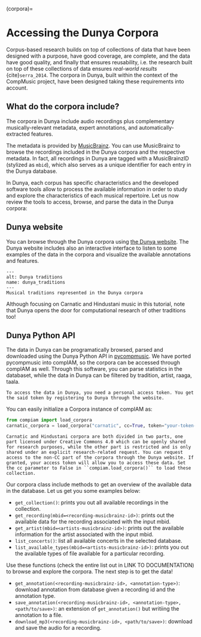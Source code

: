 (corpora)=
# Accessing the Dunya Corpora

Corpus-based research builds on top of collections of data that have been designed with a purpose, have good coverage, are complete, and the data have good quality, and finally that ensures reusability, i.e. the research built on top of these collections of data ensures *real-world results* {cite}`serra_2014`. The corpora in Dunya, built within the context of the CompMusic project, have been designed taking these requirements into account.

## What do the corpora include?
The corpora in Dunya include audio recordings plus complementary musically-relevant metadata, expert annotations, and automatically-extracted features.

The metadata is provided by [MusicBrainz](https://musicbrainz.org/). You can use MusicBrainz to browse the recordings included in the Dunya corpora and the respective metadata. In fact, all recordings in Dunya are tagged with a MusicBrainzID (stylized as ``mbid``), which also serves as a unique identifier for each entry in the Dunya database.

In Dunya, each corpus has specific characteristics and the developed software tools allow to process the available information in order to study and explore the characteristics of each musical repertoire. Let us now review the tools to access, browse, and parse the data in the Dunya corpora:


## Dunya website
You can browse through the Dunya corpora using [the Dunya website](https://dunya.compmusic.upf.edu/). The Dunya website includes also an interactive interface to listen to some examples of the data in the corpora and visualize the available annotations and features.

```{figure} ../images/dunya_1.png
---
alt: Dunya traditions
name: dunya_traditions
---
Musical traditions represented in the Dunya corpora
```

Although focusing on Carnatic and Hindustani music in this tutorial, note that Dunya opens the door for computational research of other traditions too! 


## Dunya Python API
The data in Dunya can be programatically browsed, parsed and downloaded using the Dunya Python API in [pycompmusic](https://dunya.compmusic.upf.edu/docs/search.html). We have ported pycompmusic into compIAM, so the corpora can be accessed through compIAM as well. Through this software, you can parse statistics in the databaset, while the data in Dunya can be filtered by tradition, artist, raaga, taala. 

```{note}
To access the data in Dunya, you need a personal access token. You get the said token by registering to Dunya through the website.
```

You can easily initialize a Corpora instance of compIAM as:
```python
from compiam import load_corpora
carnatic_corpora = load_corpora("carnatic", cc=True, token="your-token-goes-here")
```

```{note}
Carnatic and Hindustani corpora are both divided in two parts, one part licensed under Creative Commons 4.0 which can be openly shared for research purposes, while the other part is restricted and is only shared under an explicit research-related request. You can request access to the non-CC part of the corpora through the Dunya website. If granted, your access token will allow you to access these data. Set the cc parameter to False in ``compiam.load_corpora()`` to load these collection.
```

Our corpora class include methods to get an overview of the available data in the database. Let us get you some examples below:

* ``get_collection()``: prints you out all available recordings in the collection.
* ``get_recording(mbid=<recording-musicbrainz-id>)``: prints out the available data for the recording associated with the input mbid.
* ``get_artist(mbid=<artists-musicbrainz-id>)``: prints out the available information for the artist associated with the input mbid.
* ``list_concerts()``: list all available concerts in the selected database.
* ``list_available_types(mbid=<artists-musicbrainz-id>)``:  prints you out the available types of file available for a particular recording.

Use these functions (check the entire list out in LINK TO DOCUMENTATION) to browse and explore the corpora. The next step is to get the data!

* ``get_annotation(<recording-musicbrainz-id>, <annotation-type>)``: download annotation from database given a recording id and the annotation type.
* ``save_annotation(<recording-musicbrainz-id>, <annotation-type>, <path/to/save>)``: an extension of ``get_annotation()`` but writiing the annotation to a file.
* ``download_mp3(<recording-musicbrainz-id>, <path/to/save>)``: download and save the audio for a recording.
